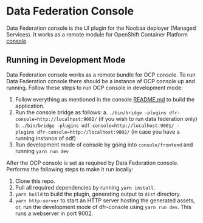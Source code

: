 # Data Federation Console

Data Federation console is the UI plugin for the Noobaa deployer (Managed Services). It works as a remote module for OpenShift Container Platform [console](<(https://github.com/openshift/console)>).

## Running in Development Mode

Data Federation console works as a remote bundle for OCP console. To run Data Federation console there should be a instance of OCP console up and running.
Follow these steps to run OCP console in development mode:

1. Follow everything as mentioned in the console [README.md](https://github.com/openshift/console) to build the application.
2. Run the console bridge as follows:
    a. `./bin/bridge -plugins dfr-console=http://localhost:9002/` (if you wish to run data federation only)
    b. `./bin/bridge -plugins odf-console=http://localhost:9001/ -plugins dfr-console=http://localhost:9002/` (in case you have a running instance of odf)
3. Run development mode of console by going into `console/frontend` and running `yarn run dev`

After the OCP console is set as required by Data Federation console. Performs the following steps to make it run locally:

1. Clone this repo.
2. Pull all required dependencies by running `yarn install`.
3. `yarn build` to build the plugin, generating output to `dist` directory.
4. `yarn http-server` to start an HTTP server hosting the generated assets, or, run the development mode of dfr-console using `yarn run dev`. This runs a webserver in port 9002.
